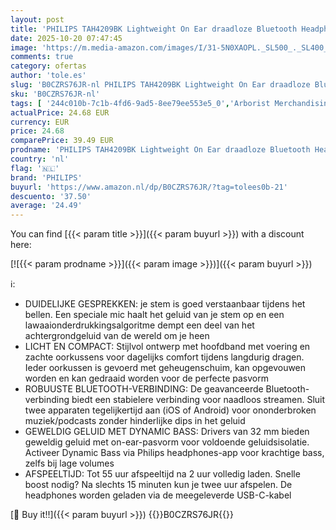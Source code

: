 ```yaml
---
layout: post
title: 'PHILIPS TAH4209BK Lightweight On Ear draadloze Bluetooth Headphones met Passive Noise Isolation - 55 uur afspeeltijd  natuurlijk geluid  heldere gesprekken  dynamische bass  2 uur USB-laden - Zwart'
date: 2025-10-20 07:47:45
image: 'https://m.media-amazon.com/images/I/31-5N0XAOPL._SL500_._SL400_.jpg'
comments: true
category: ofertas
author: 'tole.es'
slug: 'B0CZRS76JR-nl PHILIPS TAH4209BK Lightweight On Ear draadloze Bluetooth...'
sku: 'B0CZRS76JR-nl'
tags: [ '244c010b-7c1b-4fd6-9ad5-8ee79ee553e5_0','Arborist Merchandising Root','Beauty','Elektronica','Koptelefoons & oordopjes','Koptelefoons, oordopjes & accessoires','Oordopjes','Persoonlijke Verzorgingsapparaten','Scheren en ontharen','Self Service','Special Features Stores','philips','🇳🇱', ]
actualPrice: 24.68 EUR
currency: EUR
price: 24.68
comparePrice: 39.49 EUR
prodname: 'PHILIPS TAH4209BK Lightweight On Ear draadloze Bluetooth Headphones met Passive Noise Isolation - 55 uur afspeeltijd  natuurlijk geluid  heldere gesprekken  dynamische bass  2 uur USB-laden - Zwart'
country: 'nl'
flag: '🇳🇱'
brand: 'PHILIPS'
buyurl: 'https://www.amazon.nl/dp/B0CZRS76JR/?tag=tolees0b-21'
descuento: '37.50'
average: '24.49'
---
```


You can find [{{< param title >}}]({{< param buyurl >}}) with a discount here:

[![{{< param prodname >}}]({{< param image >}})]({{< param buyurl >}})

ℹ️:

- DUIDELIJKE GESPREKKEN: je stem is goed verstaanbaar tijdens het bellen. Een speciale mic haalt het geluid van je stem op en een lawaaionderdrukkingsalgoritme dempt een deel van het achtergrondgeluid van de wereld om je heen
- LICHT EN COMPACT: Stijlvol ontwerp met hoofdband met voering en zachte oorkussens voor dagelijks comfort tijdens langdurig dragen. Ieder oorkussen is gevoerd met geheugenschuim, kan opgevouwen worden en kan gedraaid worden voor de perfecte pasvorm
- ROBUUSTE BLUETOOTH-VERBINDING: De geavanceerde Bluetooth-verbinding biedt een stabielere verbinding voor naadloos streamen. Sluit twee apparaten tegelijkertijd aan (iOS of Android) voor ononderbroken muziek/podcasts zonder hinderlijke dips in het geluid
- GEWELDIG GELUID MET DYNAMIC BASS: Drivers van 32 mm bieden geweldig geluid met on-ear-pasvorm voor voldoende geluidsisolatie. Activeer Dynamic Bass via Philips headphones-app voor krachtige bass, zelfs bij lage volumes
- AFSPEELTIJD: Tot 55 uur afspeeltijd na 2 uur volledig laden. Snelle boost nodig? Na slechts 15 minuten kun je twee uur afspelen. De headphones worden geladen via de meegeleverde USB-C-kabel

[🛒 Buy it!!]({{< param buyurl >}})
{{<world>}}B0CZRS76JR{{</world>}}
